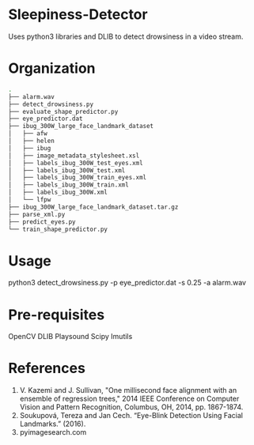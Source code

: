 # Sleepiness-Detector
Uses python3 libraries and DLIB to detect drowsiness in a video stream.

# Organization
```bash
.
├── alarm.wav
├── detect_drowsiness.py
├── evaluate_shape_predictor.py
├── eye_predictor.dat
├── ibug_300W_large_face_landmark_dataset
│   ├── afw
│   ├── helen
│   ├── ibug
│   ├── image_metadata_stylesheet.xsl
│   ├── labels_ibug_300W_test_eyes.xml
│   ├── labels_ibug_300W_test.xml
│   ├── labels_ibug_300W_train_eyes.xml
│   ├── labels_ibug_300W_train.xml
│   ├── labels_ibug_300W.xml
│   └── lfpw
├── ibug_300W_large_face_landmark_dataset.tar.gz
├── parse_xml.py
├── predict_eyes.py
└── train_shape_predictor.py
```


# Usage
python3 detect_drowsiness.py -p eye_predictor.dat -s 0.25 -a alarm.wav

# Pre-requisites 
OpenCV 
DLIB
Playsound
Scipy
Imutils

# References 
1. V. Kazemi and J. Sullivan, "One millisecond face alignment with an ensemble of regression trees," 
   2014 IEEE Conference on Computer Vision and Pattern Recognition, Columbus, OH, 2014, pp. 1867-1874.
2. Soukupová, Tereza and Jan Cech. “Eye-Blink Detection Using Facial Landmarks.” (2016).
3. pyimagesearch.com

